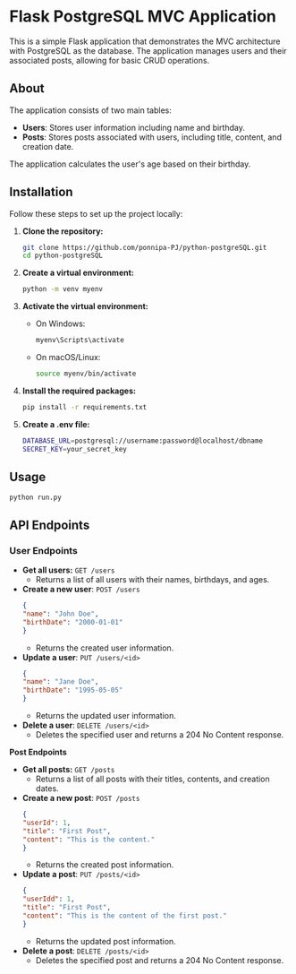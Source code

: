 # Flask PostgreSQL MVC Application

This is a simple Flask application that demonstrates the MVC architecture with PostgreSQL as the database. 
The application manages users and their associated posts, allowing for basic CRUD operations.

## About

The application consists of two main tables:
- **Users**: Stores user information including name and birthday.
- **Posts**: Stores posts associated with users, including title, content, and creation date.

The application calculates the user's age based on their birthday.

## Installation

Follow these steps to set up the project locally:

1. **Clone the repository:**

   ```bash
   git clone https://github.com/ponnipa-PJ/python-postgreSQL.git
   cd python-postgreSQL

2. **Create a virtual environment:**
   ```bash
   python -m venv myenv
   ```

3. **Activate the virtual environment:**
   - On Windows:
     ```bash
     myenv\Scripts\activate
     ```

   - On macOS/Linux:
     ```bash
     source myenv/bin/activate
     ```

4. **Install the required packages:**
   ```bash
   pip install -r requirements.txt

6. **Create a .env file:**
   ```bash
   DATABASE_URL=postgresql://username:password@localhost/dbname
   SECRET_KEY=your_secret_key
   ```
## Usage 
    
    python run.py
    
       
## API Endpoints
### User Endpoints ###
- **Get all users:** ```GET /users```
    - Returns a list of all users with their names, birthdays, and ages.
- **Create a new user**: ```POST /users```
  ```json
  {
  "name": "John Doe",
  "birthDate": "2000-01-01"
  }
  ```
    - Returns the created user information.
- **Update a user**: ```PUT /users/<id>```
  ```json
  {
  "name": "Jane Doe",
  "birthDate": "1995-05-05"
  }
  ```
    - Returns the updated user information.
- **Delete a user**: ```DELETE /users/<id>```
    - Deletes the specified user and returns a 204 No Content response.
 
**Post Endpoints**
- **Get all posts:** ```GET /posts```
    - Returns a list of all posts with their titles, contents, and creation dates.
- **Create a new post**: ```POST /posts```
  ```json
  {
  "userId": 1,
  "title": "First Post",
  "content": "This is the content."
  }
  ```
    - Returns the created post information.
- **Update a post**: ```PUT /posts/<id>```
  ```json
  {
  "userIdd": 1,
  "title": "First Post",
  "content": "This is the content of the first post."
  }
  ```
    - Returns the updated post information.
- **Delete a post**: ```DELETE /posts/<id>```
  - Deletes the specified post and returns a 204 No Content response.





